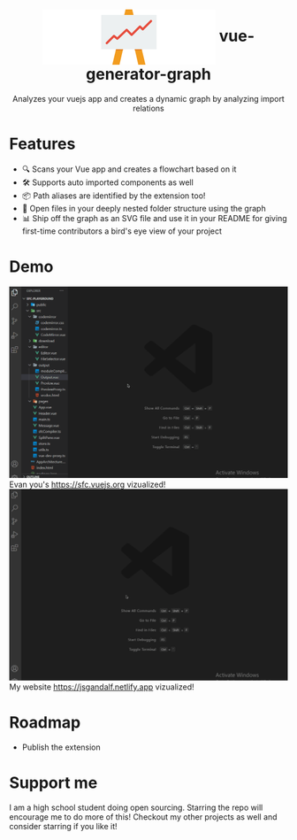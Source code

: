 <p align="center">

 <h1 align="center"> <img style="display:inline" src="https://github.com/Borrus-sudo/vue-generator-graph/blob/master/gifs/hero.png" align="center" alt="Hero Graph Image" /> vue-generator-graph </h1>
 <p align="center"> Analyzes your vuejs app and creates a dynamic graph by analyzing import relations </p>
</p>

# Features
- 🔍 Scans your Vue app and creates a flowchart based on it
- 🛠 Supports auto imported components as well
- 📦 Path aliases are identified by the extension too!
- 📁 Open files in your deeply nested folder structure using the graph 
- 📊 Ship off the graph as an SVG file and use it in your README for giving first-time contributors a bird's eye view of your project 

# Demo
![Feature 1](https://github.com/Borrus-sudo/vue-generator-graph/blob/master/gifs/Example1.gif)
Evan you's https://sfc.vuejs.org vizualized!
![Feature 2](https://github.com/Borrus-sudo/vue-generator-graph/blob/master/gifs/Example2.gif)
My website https://jsgandalf.netlify.app vizualized!

# Roadmap 
- Publish the extension

# Support me
 I am a high school student doing open sourcing. Starring the repo will encourage me to do more of this! Checkout my other projects as well and consider starring if you like it!

